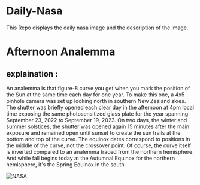 # Daily-Nasa

This Repo displays the daily nasa image and the description of the image.

<!--NASA-->
# Afternoon Analemma
## explaination :

An analemma is that figure-8 curve you get when you mark the position of the Sun at the same time each day for one year. To make this one, a 4x5 pinhole camera was set up looking north in southern New Zealand skies. The shutter was briefly opened each clear day in the afternoon at 4pm local time exposing the same photosensitized glass plate for the year spanning September 23, 2022 to September 19, 2023. On two days, the winter and summer solstices, the shutter was opened again 15 minutes after the main exposure and remained open until sunset to create the sun trails at the bottom and top of the curve. The equinox dates correspond to positions in the middle of the curve, not the crossover point. Of course, the curve itself is inverted compared to an analemma traced from the northern hemisphere. And while fall begins today at the Autumnal Equinox for the northern hemisphere, it's the Spring Equinox in the south.

![NASA](https://apod.nasa.gov/apod/image/2309/4pm-analemma-nz_1024.jpg)
<!--/NASA-->
